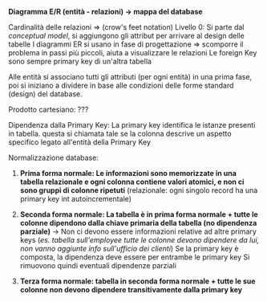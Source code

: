 **Diagramma E/R (entità - relazioni) -> mappa del database**

Cardinalità delle relazioni => (crow's feet notation)
Livello 0: 
Si parte dal _conceptual model_, si aggiungono gli attribut per arrivare al design delle tabelle 
I diagrammi ER si usano in fase di progettazione => scomporre il problema in passi più piccoli, aiuta a visualizzare le relazioni
Le foreign Key sono sempre primary key di un'altra tabella 

Alle entità si associano tutti gli attributi (per ogni entità) in una prima fase, poi si iniziano a dividere in base alle condizioni delle forme standard (design) del database.

Prodotto cartesiano: ???

Dipendenza dalla Primary Key: La primary key identifica le istanze presenti in tabella. questa si chiamata tale se la colonna descrive un aspetto specifico legato all'entità della Primary Key 

Normalizzazione database: 
1. **Prima forma normale: Le informazioni sono memorizzate in una tabella relazionale e ogni colonna contiene valori atomici, e non ci sono gruppi di colonne ripetuti** (relazionale: ogni singolo record ha una primary key int autoincrementale)

2. **Seconda forma normale: La tabella è in prima forma normale + tutte le colonne dipendono dalla chiave primaria della tabella (no dipendenza parziale)** -> Non ci devono essere informazioni relative ad altre primary keys (_es. tabella sull'employee tutte le colonne devono dipendere da lui, non vanno aggiunte info sull'ufficio dei clienti_)
Se la primary key è composta, la dipendenza deve essere per entrambe le primary key
Si rimuovono quindi eventuali dipendenze parziali 

3. **Terza forma normale: tabella in seconda forma normale + tutte le sue colonne non devono dipendere transitivamente dalla primary key**


